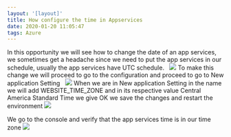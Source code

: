 ```yaml
---
layout: '[layout]'
title: How configure the time in Appservices 
date: 2020-01-20 11:05:47
tags: Azure
---
```

In this opportunity we will see how to change the date of an app services, we sometimes get a headache since we need to put the app services in our schedule, usually the app services have UTC schedule.
  ![](/images/timer.jpg)
To make this change we will proceed to go to the configuration and proceed to go to New application Setting
  ![](/images/timer2.jpg)
When we are in New application Setting in the name we will add WEBSITE_TIME_ZONE and in its respective value Central America Standard Time we give OK we save the changes and restart the environment
 ![](/images/timer3.jpg)

We go to the console and verify that the app services time is in our time zone
 ![](/images/timer4.jpg)